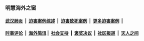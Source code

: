 
### 明慧海外之窗

####  [武汉肺炎](indexes/365.md?t=03070300) &nbsp;|&nbsp;  [迫害案例综述](indexes/328.md?t=03070300) &nbsp;|&nbsp; [迫害致死案例](indexes/277.md?t=03070300)  &nbsp;|&nbsp; [更多迫害案例](indexes/81.md?t=03070300)  &nbsp;|&nbsp; 
####  [时事评论](indexes/19.md?t=03070300) &nbsp;|&nbsp; [海外简讯](indexes/245.md?t=03070300)&nbsp;|&nbsp;  [社会支持](indexes/140.md?t=03070300) &nbsp;|&nbsp; [褒奖决议](indexes/282.md?t=03070300) &nbsp;|&nbsp; [社区报道](indexes/91.md?t=03070300)  &nbsp;|&nbsp; [天人之间](indexes/78.md?t=03070300) 

